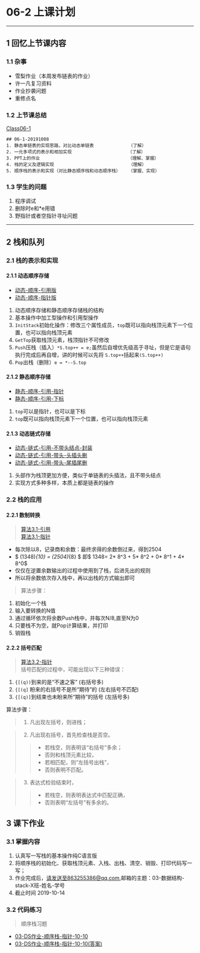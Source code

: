 # 06-2 上课计划  
---

## 1 回忆上节课内容  
### 1.1 杂事  
- 雪梨作业（本周发布链表的作业）      
- 许一凡复习资料         
- 作业抄袭问题        
- 重修点名           

### 1.2 上节课总结    
[Class06-1](../course-summary/Class06-1-20191008.txt)      
```
## 06-1-20191008                      
1. 静态单链表的实现思路，对比动态单链表             （了解）   
2. 一元多项式的表示和相加实现                     （了解）     
3. PPT上的作业                                 （理解、掌握）     
4. 栈的定义及逻辑实现                            （理解）     
5. 顺序栈的表示和实现（对比静态顺序栈和动态顺序栈）   （掌握、实现）     
```
### 1.3 学生的问题      
1. 程序调试     
2. 删除时e和\*e用错    
3. 野指针或者空指针寻址问题    

---


## 2 栈和队列              
### 2.1 栈的表示和实现      
#### 2.1.1 动态顺序存储      
- [动态-顺序-引用版](../../../../GithubRepository/WeiMuYang/data-structure/数据结构代码/3-栈和队列/01-Algorithm-stack-(动态-顺序-引用).cpp)    
- [动态-顺序-指针版](../../../../GithubRepository/WeiMuYang/data-structure/数据结构代码/3-栈和队列/02-Algorithm-stack-(动态-顺序-指针).c)        
1. 动态顺序存储和静态顺序存储栈的结构      
2. 基本操作中加工型操作和引用型操作      
3. `InitStack`初始化操作：修改三个属性成员，`top`既可以指向栈顶元素下一个位置，也可以指向栈顶元素       
4. `GetTop`获取栈顶元素，栈顶指针不可修改       
5. `Push`压栈（插入）`*S.top++ = e;`虽然后自增优先级高于寻址，但是它是语句执行完成后再自增，讲的时候可以先将 `S.top++`括起来`(S.top++)`      
6. `Pop`出栈（删除）`e = *--S.top`     

#### 2.1.2 静态顺序存储      
- [静态-顺序-引用-指针](../../../../GithubRepository/WeiMuYang/data-structure/数据结构代码/3-栈和队列/03-Algorithm-stack-(静态-顺序-引用-指针).cpp)      
- [静态-顺序-引用-下标](../../../../GithubRepository/WeiMuYang/data-structure/数据结构代码/3-栈和队列/04-Algorithm-stack-(静态-顺序-引用-下标).cpp)      
1. `top`可以是指针，也可以是下标     
2. `top`既可以指向栈顶元素下一个位置，也可以指向栈顶元素    

#### 2.1.3 动态链式存储      
- [动态-链式-引用-不带头结点-封装](../../../../GithubRepository/WeiMuYang/data-structure/数据结构代码/3-栈和队列/05-Algorithm-stack-(动态-链式-引用-不带头-封装).cpp)          
- [动态-链式-引用-带头-头插头删](../../../../GithubRepository/WeiMuYang/data-structure/数据结构代码/3-栈和队列/06-Algorithm-stack-(动态-链式-引用-带头-尾插尾删).cpp)          
- [动态-链式-引用-带头-尾插尾删](../../../../GithubRepository/WeiMuYang/data-structure/数据结构代码/3-栈和队列/07-Algorithm-stack-(动态-链式-引用-带头-头插头删).cpp)         
1. 头部作为栈顶更加方便，类似于单链表的头插法，且不带头结点        
2. 实现方式多种多样，本质上都是链表的操作             

### 2.2 栈的应用       
#### 2.2.1 数制转换     
> [算法3.1-引用](../../../../GithubRepository/WeiMuYang/data-structure/数据结构代码/3-栈和队列/08-Algorithm-3.1-(引用).cpp)            
> [算法3.1-指针](../../../../GithubRepository/WeiMuYang/data-structure/数据结构代码/3-栈和队列/09-Algorithm-3.1-(指针).c)   
- 每次除以8，记录商和余数：最终求得的余数倒过来，得到2504                      
-  $ (1348)_{10} = (2504)_{8} $ 即$ 1348= 2* 8^3 + 5* 8^2 + 0* 8^1 + 4* 8^0$       
- 仅仅在逆置余数输出的过程中使用到了栈，后进先出的规则      
- 所以将余数依次存入栈中，再以出栈的方式输出即可         

>算法步骤：      
1. 初始化一个栈     
2. 输入要转换的N值    
3. 通过循环依次将余数Push栈中，并每次N/8,直至N为0       
4. 只要栈不为空，就Pop计算结果，并打印    
5. 销毁栈     

#### 2.2.2 括号匹配     
> [算法3.2-指针](../../../../GithubRepository/WeiMuYang/data-structure/数据结构代码/3-栈和队列/10-Algorithm-matchBracket-(指针).c)            
括号匹配的过程中，可能出现以下三种错误：         
1. `{[(q))`到来的是“不速之客” (右括号多)      
2. `{[(q]` 盼来的右括号不是所“期待”的 (左右括号不匹配)     
3. `{[(q)]`到结束也未盼来所“期待”的括号 (左括号多)     

算法步骤：      
>1. 凡出现左括号，则进栈；   

>2. 凡出现右括号，首先检查栈是否空。    
>>- 若栈空，则表明该“右括号”多余；   
>>- 否则和栈顶元素比较，   
>>- 若相匹配，则“左括号出栈”，   
>>- 否则表明不匹配。     

>3. 表达式检验结束时，   
>>- 若栈空，则表明表达式中匹配正确，   
>>- 否则表明“左括号”有多余的。       



## 3 课下作业           
### 3.1 掌握内容    
1. 认真写一写栈的基本操作纯C语言版    
2. 将顺序栈的初始化、获取栈顶元素、入栈、出栈、清空、销毁、打印代码写一写；      
3. 作业完成后，请发送至863255386@qq.com,邮箱的主题：03-数据结构-stack-X班-姓名-学号   
4. 截止时间 2019-10-14     
### 3.2 代码练习       
>顺序栈习题      
- [03-DS作业-顺序栈-指针-10-10](../exercise/03-DS作业-顺序栈-指针-10-10.c)         
- [03-DS作业-顺序栈-指针-10-10(答案)](../exercise/03-DS作业-顺序栈-指针-10-10(答案).c)       











